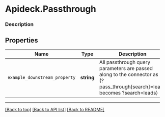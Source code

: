 # Apideck.Passthrough

### Description

## Properties
Name | Type | Description | Notes
------------ | ------------- | ------------- | -------------
`example_downstream_property` | **string** | All passthrough query parameters are passed along to the connector as is (?pass_through[search]=leads becomes ?search=leads) | [optional] 





---

[[Back to top]](#) [[Back to API list]](../../../../README.md#documentation-for-api-endpoints) [[Back to README]](../../../../README.md)


